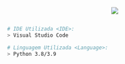 <h1 align="center">
<p align="center">
<a target="_blank" href="https://www.beecrowd.com.br/judge/pt/profile/255057"><img src="https://imgur.com/5NwUUpc.png"/></a">
</p>
</h1>

```bash
# IDE Utilizada <IDE>:
> Visual Studio Code

# Linguagem Utilizada <Language>:
> Python 3.8/3.9
```
